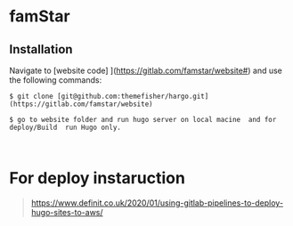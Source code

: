 # famStar


## Installation

Navigate to [website code] ](https://gitlab.com/famstar/website#) and use the following commands:

```
$ git clone [git@github.com:themefisher/hargo.git](https://gitlab.com/famstar/website)

$ go to website folder and run hugo server on local macine  and for deploy/Build  run Hugo only.



```

# For deploy instaruction 
> https://www.definit.co.uk/2020/01/using-gitlab-pipelines-to-deploy-hugo-sites-to-aws/